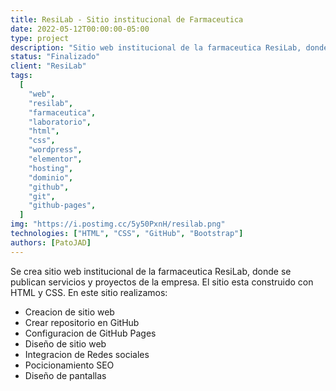 ```yaml
---
title: ResiLab - Sitio institucional de Farmaceutica
date: 2022-05-12T00:00:00-05:00
type: project
description: "Sitio web institucional de la farmaceutica ResiLab, donde se publican servicios y proyectos de la empresa."
status: "Finalizado"
client: "ResiLab"
tags:
  [
    "web",
    "resilab",
    "farmaceutica",
    "laboratorio",
    "html",
    "css",
    "wordpress",
    "elementor",
    "hosting",
    "dominio",
    "github",
    "git",
    "github-pages",
  ]
img: "https://i.postimg.cc/5y50PxnH/resilab.png"
technologies: ["HTML", "CSS", "GitHub", "Bootstrap"]
authors: [PatoJAD]
---
```


Se crea sitio web institucional de la farmaceutica ResiLab, donde se publican servicios y proyectos de la empresa. El sitio esta construido con HTML y CSS. En este sitio realizamos:

* Creacion de sitio web
* Crear repositorio en GitHub
* Configuracion de GitHub Pages
* Diseño de sitio web
* Integracion de Redes sociales
* Pocicionamiento SEO
* Diseño de pantallas
